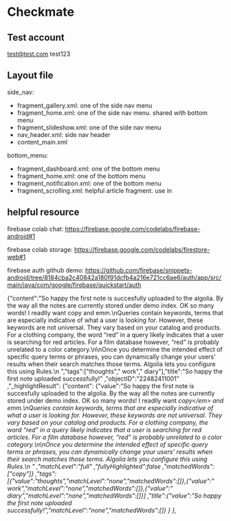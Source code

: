 # Checkmate

## Test account
test@test.com test123

## Layout file
side_nav:

* fragment_gallery.xml: one of the side nav menu 
* fragment_home.xml: one of the side nav menu. shared with bottom menu
* fragment_slideshow.xml: one of the side nav menu
* nav_header.xml: side nav header
* content_main.xml

bottom_menu:
* fragment_dashboard.xml: one of the bottom menu
* fragment_home.xml: one of the bottom menu
* fragment_notification.xml: one of the bottom menu
* fragment_scrolling.xml: helpful article fragment. use in

## helpful resource
firebase colab chat: https://firebase.google.com/codelabs/firebase-android#1

firebase colab storage: https://firebase.google.com/codelabs/firestore-web#1

firebase auth github demo: https://github.com/firebase/snippets-android/tree/8184cba2c40842a180f91dcfb4a216e721cc6ae6/auth/app/src/main/java/com/google/firebase/quickstart/auth


{"content":"So happy the first note is succesfully uploaded to the algolia. By the way all the notes are currently stored under demo index. OK so many words! I readlly want copy and emm.\nQueries contain keywords, terms that are especially indicative of what a user is looking for. However, these keywords are not universal. They vary based on your catalog and products. For a clothing company, the word “red” in a query likely indicates that a user is searching for red articles. For a film database however, “red” is probably unrelated to a color category.\n\nOnce you determine the intended effect of specific query terms or phrases, you can dynamically change your users’ results when their search matches those terms. Algolia lets you configure this using Rules.\n ","tags":["thoughts"," work"," diary"],"title":"So happy the first note uploaded successfully!"
,"objectID":"22482411001"
,"_highlightResult":
    {"content":
        {"value":"So happy the first note is succesfully uploaded to the algolia. By the way all the notes are currently stored under demo index. OK so many words! I readlly want <em>copy<\/em> and emm.\nQueries contain keywords, terms that are especially indicative of what a user is looking for. However, these keywords are not universal. They vary based on your catalog and products. For a clothing company, the word “red” in a query likely indicates that a user is searching for red articles. For a film database however, “red” is probably unrelated to a color category.\n\nOnce you determine the intended effect of specific query terms or phrases, you can dynamically change your users’ results when their search matches those terms. Algolia lets you configure this using Rules.\n "
        ,"matchLevel":"full"
        ,"fullyHighlighted":false
        ,"matchedWords":["copy"]}
    ,"tags":[{"value":"thoughts","matchLevel":"none","matchedWords":[]},{"value":" work","matchLevel":"none","matchedWords":[]},{"value":" diary","matchLevel":"none","matchedWords":[]}]
    ,"title":{"value":"So happy the first note uploaded successfully!","matchLevel":"none","matchedWords":[]}
    }
},
